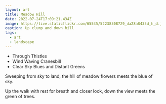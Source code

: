 ```yaml
---
layout: art
title: Meadow Hill
date: 2022-07-24T17:09:21.434Z
image: https://live.staticflickr.com/65535/52238308729_da28a8435d_h_d.jpg
caption: Up clump and down hill
tags:
  - art
  - landscape
---
```

* Through Thistles
* Wind Waving Cranesbill
* Clear Sky Blues and Distant Greens

Sweeping from sky to land, the hill of meadow flowers meets the blue of sky.

Up the walk with rest for breath and closer look, down the view meets the green of trees.